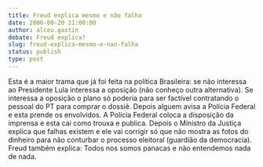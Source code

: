 ```yaml
---
title: Freud explica mesmo e não falha
date: 2006-09-20 21:00:00
author: alceu.gastin
debate: Freud explica?
slug: freud-explica-mesmo-e-nao-falha
status: publish 
type: post
---
```


Esta é a maior trama que já foi feita na política Brasileira: se não interessa ao Presidente Lula interessa a oposição (não conheço outra alternativa). Se interessa a oposição o plano só poderia para ser factível contratando o pessoal do PT para comprar o dossiê. Depois alguem avisa a Polícia Federal e esta prende os envolvidos. A Polícia Federal coloca a disposição da imprensa e esta cai como trouxa e publica. Depois o Ministro da Justiça explica que falhas existem e ele vai corrigir só que não mostra as fotos do dinheiro para não conturbar o processo eleitoral (guardião da democracia). Freud também explica: Todos nos somos panacas e não entendemos nada de nada. 


